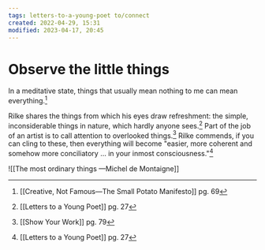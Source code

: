 ```yaml
---
tags: letters-to-a-young-poet to/connect 
created: 2022-04-29, 15:31
modified: 2023-04-17, 20:45
---
```


# Observe the little things
In a meditative state, things that usually mean nothing to me can mean everything.[^1]

Rilke shares the things from which his eyes draw refreshment: the simple, inconsiderable things in nature, which hardly anyone sees.[^2] Part of the job of an artist is to call attention to overlooked things.[^3] Rilke commends, if you can cling to these, then everything will become "easier, more coherent and somehow more conciliatory … in your inmost consciousness."[^2]

![[The most ordinary things —Michel de Montaigne]]

[^1]: [[Creative, Not Famous—The Small Potato Manifesto]] pg. 69
[^2]: [[Letters to a Young Poet]] pg. 27
[^3]: [[Show Your Work]] pg. 79